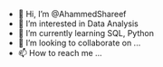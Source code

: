 - 👋 Hi, I’m @AhammedShareef
- 👀 I’m interested in Data Analysis 
- 🌱 I’m currently learning SQL, Python
- 💞️ I’m looking to collaborate on ...
- 📫 How to reach me ...

<!---
AhammedShareef/AhammedShareef is a ✨ special ✨ repository because its `README.md` (this file) appears on your GitHub profile.
You can click the Preview link to take a look at your changes.
--->

